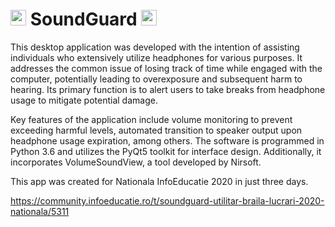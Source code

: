 # <img src="https://raw.githubusercontent.com/Tarikul-Islam-Anik/Animated-Fluent-Emojis/master/Emojis/Objects/Musical%20Notes.png" alt="Musical Notes" width="25" height="25" /> SoundGuard <img src="https://raw.githubusercontent.com/Tarikul-Islam-Anik/Animated-Fluent-Emojis/master/Emojis/Objects/Musical%20Notes.png" alt="Musical Notes" width="25" height="25" />

This desktop application was developed with the intention of assisting individuals who extensively utilize headphones for various purposes. It addresses the common issue of losing track of time while engaged with the computer, potentially leading to overexposure and subsequent harm to hearing. Its primary function is to alert users to take breaks from headphone usage to mitigate potential damage.

Key features of the application include volume monitoring to prevent exceeding harmful levels, automated transition to speaker output upon headphone usage expiration, among others. The software is programmed in Python 3.6 and utilizes the PyQt5 toolkit for interface design. Additionally, it incorporates VolumeSoundView, a tool developed by Nirsoft.

This app was created for Nationala InfoEducatie 2020 in just three days.

https://community.infoeducatie.ro/t/soundguard-utilitar-braila-lucrari-2020-nationala/5311
